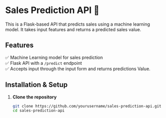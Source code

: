 # Sales Prediction API 🚀

This is a Flask-based API that predicts sales using a machine learning model. It takes input features and returns a predicted sales value.

## Features
✅ Machine Learning model for sales prediction  
✅ Flask API with a `/predict` endpoint  
✅ Accepts input through the input form and returns predictions Value.  

## Installation & Setup

1. **Clone the repository**  
   ```bash
   git clone https://github.com/yourusername/sales-prediction-api.git
   cd sales-prediction-api
